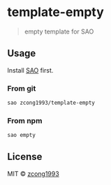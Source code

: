 # template-empty

> empty template for SAO

## Usage

Install [SAO](https://github.com/egoist/sao) first.

### From git

```bash
sao zcong1993/template-empty
```

### From npm

```bash
sao empty
```

## License

MIT &copy; [zcong1993](github.com/zcong1993)
